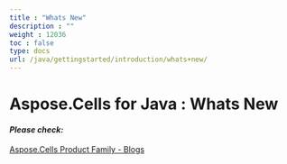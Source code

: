 ```yaml
---
title : "Whats New" 
description : "" 
weight : 12036 
toc : false
type: docs
url: /java/gettingstarted/introduction/whats+new/
---
```


# Aspose.Cells for Java : Whats New


#### *Please check:*

[Aspose.Cells Product Family - Blogs](https://blog.aspose.com/category/aspose-products/aspose-cells-product-family/)

